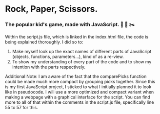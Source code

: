 # Rock, Paper, Scissors.

### The popular kid's game, made with JavaScript.  🗿 📜 ✂️

Within the script.js file, which is linked in the index.html file, the code is being explained thoroughly. I did so to:

1. Make myself look up the exact names of different parts of JavaScript (objects, functions, parameters...), kind of as a re-view.
2. To show my understanding of every part of the code and to show my intention with the parts respectively.

Additional Note: I am aware of the fact that the comparePicks function could be made much more compact by grouping picks together. Since this is my first JavaScript project, I sticked to what I initially planned it to look like in pseudocode. I will use a more optimized and compact variant when making a webpage with a graphical interface for the script. You can find more to all of that within the comments in the script.js file, specifically line 55 to 57 for this.
